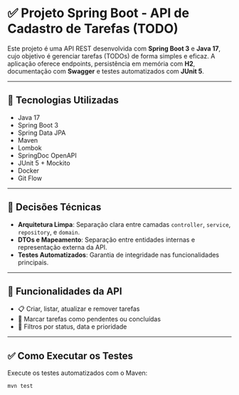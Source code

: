 # ✅ Projeto Spring Boot - API de Cadastro de Tarefas (TODO)

Este projeto é uma API REST desenvolvida com **Spring Boot 3** e **Java 17**, cujo objetivo é gerenciar tarefas 
(TODOs) de forma simples e eficaz. A aplicação oferece endpoints, persistência em memória com **H2**,  documentação 
com **Swagger** e testes automatizados com **JUnit 5**.

---

## 🚀 Tecnologias Utilizadas

- Java 17
- Spring Boot 3
- Spring Data JPA
- Maven
- Lombok
- SpringDoc OpenAPI
- JUnit 5 + Mockito
- Docker
- Git Flow

---

## 🧠 Decisões Técnicas

- **Arquitetura Limpa**: Separação clara entre camadas `controller`, `service`, `repository`, e `domain`.
- **DTOs e Mapeamento**: Separação entre entidades internas e representação externa da API.
- **Testes Automatizados**: Garantia de integridade nas funcionalidades principais.

---

## 📂 Funcionalidades da API

- 📋 Criar, listar, atualizar e remover tarefas
- 📌 Marcar tarefas como pendentes ou concluídas
- 🔎 Filtros por status, data e prioridade

---

## ✅ Como Executar os Testes

Execute os testes automatizados com o Maven:

```bash
mvn test

